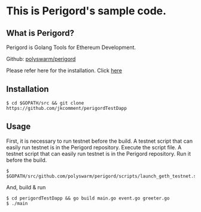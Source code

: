 # This is Perigord's sample code.

## What is Perigord?
Perigord is Golang Tools for Ethereum Development.

Github: [polyswarm/perigord](https://github.com/polyswarm/perigord)

Please refer here for the installation. Click [here](https://github.com/polyswarm/perigord)

## Installation
```
$ cd $GOPATH/src && git clone https://github.com/jkcomment/perigordTestDapp
```

## Usage
First, it is necessary to run testnet before the build. A testnet script that can easily run testnet is in the Perigord repository. Execute the script file.
A testnet script that can easily run testnet is in the Perigord repository. Run it before the build.

```
$ $GOPATH/src/github.com/polyswarm/perigord/scripts/launch_geth_testnet.sh
```

And, build & run
```
$ cd perigordTestDapp && go build main.go event.go greeter.go
$ ./main
```
